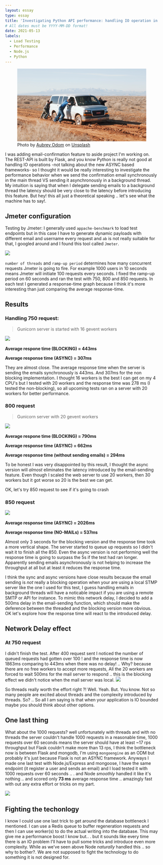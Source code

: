 ```yaml
---
layout: essay
type: essay
title: 'Investigating Python API performance: handling IO operation in background threads'
# All dates must be YYYY-MM-DD format!
date: 2021-05-13
labels:
  - Load Testing
  - Performance
  - Node.js
  - Python
---
```


<figure class="ui image centered">
	<img src="../images/stuck.png">
    <figcaption>Photo by <a href="https://unsplash.com/@octoberroses?utm_source=unsplash&utm_medium=referral&utm_content=creditCopyText">Aubrey Odom</a> on <a href="https://unsplash.com/?utm_source=unsplash&utm_medium=referral&utm_content=creditCopyText">Unsplash</a></figcaption>
</figure>

I was adding email-confirmation feature to aside project I'm working on. The REST-API is built by Flask, and you know Python is really not good at handling IO operations -not talking about the new ASYNC based frameworks- so I thought it would be really interesting to investigate the performance behavior when we send the confirmation email synchronously in the main thread VS sending it asynchronously in a background thread. My intuition is saying that when I delegate sending emails to a background thread the latency should be very close to the latency before introducing this feature. But hey! this all just a theoretical speaking .. let's see what the machine has to say!.

## Jmeter configuration

Testing by Jmeter:
I generally used `appache-benchmark` to load test endpoints but in this case I have to generate dynamic payloads with different email and username every request and `ab` is not really suitable for that, I googled around and I found this tool called `Jmeter`.

<img class="ui image" src="{{ site.baseurl }}/images/jmeter-results/jmeter.png"/>

`number of threads` and `ramp-up period` determines how many concurrent requests Jmeter is going to fire. For example 1000 users in 10 seconds means Jmeter will initiate 100 requests every seconds.
I fixed the ramp-up period on 60 seconds and ran the test with 750, 800 and 850 requests. In each test I generated a response-time graph because I think it's more interesting than just comparing the average response-time.

## Results

### Handling 750 request:

> Gunicorn server is started with 16 gevent workers

<img class="ui image" src="{{ site.baseurl }}/images/jmeter-results/750R-20W-MERGE.png"/>

**Average respone time (BLOCKING) = 443ms**

**Average response time (ASYNC) = 307ms**

They are almost close. The average response time when the server is sending the emails synchronously is 443ms. And 307ms for the non blocking implementation.
I thought 16 workers is the best I can get on my 4 CPU's but I tested with 20 workers and the response time was 278 ms (I tested the non-blocking), so all upcoming tests ran on a server with 20 workers for better performance.

### 800 request

> Gunicorn server with 20 gevent workers

   <img class="ui image" src="{{ site.baseurl }}/images/jmeter-results/800R-20W-MERGE.png"/>

**Average respone time (BLOCKING) = 790ms**

**Average response time (ASYNC) = 662ms**

**Average response time (without sending emails) = 294ms**

To be honest I was very disappointed by this result, I thought the async version will _almost_ eliminates the latency introduced by the email-sending feature.
Even though I scaled the web server to use 20 workers, then 30 workers but it got worse so 20 is the best we can get.

OK, let's try 850 request to see if it's going to crash

### 850 request

  <img class="ui image" src="{{ site.baseurl }}/images/jmeter-results/850R-20W-MERGE.png"/>

**Average response time (ASYNC) = 2026ms**

**Average response time (NO-MAILs) = 537ms**

Almost only 3 seconds for the blocking version and the response time took a more vertical shape. The server started to queue up requests so I didn't wait it to finish all the 850. Even the async version is not performing well the response time is going to surpass the 5s if the test had ran longer. Apparently sending emails asynchronously is not helping to increase the throughput at all but at least it reduces the response time.

I think the sync and async versions have close results because the email sending is _not_ really a blocking operation when your are using a local STMP server like the one I used for this test, I guess handling emails in background threads will have a noticable impact if you are using a remote SMTP or API for instance. To mimic this network delay, I decided to add a 500ms delay in the email-sending function, which should make the deference between the threaded and the blocking version more obvious.
OK let's explore how the response time will react to the introduced delay.

## Network Delay effect

### At 750 request

I didn't finish the test. After 400 request sent I noticed the number of queued requests had gotten over 100 ! and the response time is now 1863ms comparing to 443ms when there was no delay! .. Why? because there are no free workers to accept more requests, All the 20 workers are forced to wait 500ms for the mail server to respond .. this is the blocking effect we didn't notice when the mail server was local.
<img class="ui image" src="{{ site.baseurl }}/images/jmeter-results/DELAY-750R.png"/>

So threads really worth the effort right ?! Well. Yeah. But. You know. Not so many people are excited about threads and the complexity introduced by threads. So? .. So all I am saying is that when your application is IO bounded maybe you should think about other options.

## One last thing

What about the 1000 requests? well unfortunately with threads and with no threads the server couldn't handle 1000 requests in a reasonable time, 1000 requests over 60 seconds means the server should have at least ~17 rps throughput but Flask couldn't make more than 13 rps, I think the bottleneck now is between Flask and mongodb, I'm using `mongoengine` as an ODM but probably it's just because Flask is not an ASYNC framework. Anyways I made one last test with Node.js/Express and mongoose, I have the same endpoint (it register a user and sends an email) and I load tested it with 1000 requests over 60 seconds .. . and Node _smoothly_ handled it like it's nothing .. and scored only **73 ms** average response time .. amazingly fast with out any extra effort or tricks on my part.

  <img class="ui image" src="{{ site.baseurl }}/images/jmeter-results/NODE-PYTHON.png"/>

## Fighting the techonlogy

I know I could use one last trick to get around the database bottleneck I mentioned. I can use a Redis queue to buffer regeneration requests and then I can use worker(s) to do the actual writing into the database. This may give me a performance boost I know but.. . but it sounds like every time there is an IO problem I'll have to pull some tricks and introduce even more complexity. While as we've seen above Node _naturally_ handled this .. so why to bother?. We are not supposed to fight the technology to do something it is not designed for.

